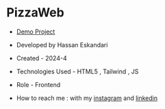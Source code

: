 # PizzaWeb




- [Demo Project](https://hassaneskandari-developer.github.io/PizzaWeb/)

- Developed by Hassan Eskandari

- Created - 2024-4

- Technologies Used - HTML5 , Tailwind , JS

- Role - Frontend

- How to reach me : with my [instagram](https://www.instagram.com/hassan_eskandari_web?igsh=a3Ixcnpwd3ljZjUz&utm_source=qr) and [linkedin]()
